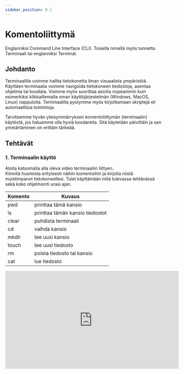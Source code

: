 ```yaml
---
sidebar_position: 0.1
---
```


# Komentoliittymä

Englanniksi Command Line Interface (CLI).
Toisella nimellä myös tunnettu Terminaali tai englanniksi Terminal.

## Johdanto

Terminaalilla voimme hallita tietokonetta ilman visuaalista ympäristöä.
Käyttäen terminaalia voimme navigoida tietokoneen tiedostoja, asentaa ohjelmia tai koodata. Voimme myös suorittaa asioita nopeammin kuin esimerkiksi klikkaillemalla oman käyttöjärjestelmän (Windows, MacOS, Linux) nappuloita.
Terminaalilla pystymme myös kirjoittamaan skriptejä eli automaattisia toimintoja.

Tarvitsemme hyvän yleisymmärryksen komentoliittymän (terminaalin) käytöstä, jos haluamme olla hyviä koodareita. Sitä käytetään päivittäin ja sen ymmärtäminen on erittäin tärkeää.


## Tehtävät

### 1. Terminaalin käyttö  

Aloita katsomalla alla oleva video terminaaliin liittyen.    
Kiinnitä huomiota erityisesti näihin komentoihin ja kirjoita niistä muistiinpanot tietokoneellesi. Tulet käyttämään niitä tulevassa tehtävässä sekä koko ohjelmointi urasi ajan.

| Komento     | Kuvaus |
| ----------- | ----------- |
| pwd         | printtaa tämä kansio       |
| ls          | printtaa tämän kansio tiedostot       |
| clear       | puhdista terminaali       |
| cd          | vaihda kansio      |
| mkdir       | tee uusi kansio       |
| touch       | tee uusi tiedosto  |
| rm          | poista tiedosto tai kansio  |
| cat         | lue tiedosto  |

<iframe width="560" height="315" src="https://www.youtube-nocookie.com/embed/CV-ven_rxhw" title="YouTube video player" frameborder="0" allow="accelerometer; autoplay; clipboard-write; encrypted-media; gyroscope; picture-in-picture" allowfullscreen></iframe>
